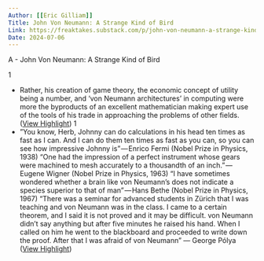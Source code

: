 ```yaml
---
Author: [[Eric Gilliam]]
Title: John Von Neumann: A Strange Kind of Bird
Link: https://freaktakes.substack.com/p/john-von-neumann-a-strange-kind-of?publication_id=274661&isFreemail=true&utm_medium=email
Date: 2024-07-06
---
```

A - John Von Neumann: A Strange Kind of Bird

1
- Rather, his creation of game theory, the economic concept of utility being a number, and ‘von Neumann architectures’ in computing were more the byproducts of an excellent mathematician making expert use of the tools of his trade in approaching the problems of other fields. ([View Highlight](https://instapaper.com/read/1555102214/21330329))
1
- ”You know, Herb, Johnny can do calculations in his head ten times as fast as I can. And I can do them ten times as fast as you can, so you can see how impressive Johnny is” — Enrico Fermi (Nobel Prize in Physics, 1938)
  “One had the impression of a perfect instrument whose gears were machined to mesh accurately to a thousandth of an inch.” — Eugene Wigner (Nobel Prize in Physics, 1963)
  “I have sometimes wondered whether a brain like von Neumann’s does not indicate a species superior to that of man” — Hans Bethe (Nobel Prize in Physics, 1967)
  “There was a seminar for advanced students in Zürich that I was teaching and von Neumann was in the class. I came to a certain theorem, and I said it is not proved and it may be difficult. von Neumann didn’t say anything but after five minutes he raised his hand. When I called on him he went to the blackboard and proceeded to write down the proof. After that I was afraid of von Neumann” — George Pólya ([View Highlight](https://instapaper.com/read/1555102214/21330371))
